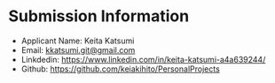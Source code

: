 # Submission Information

* Applicant Name: Keita Katsumi
* Email: kkatsumi.git@gmail.com
* Linkdedin: https://www.linkedin.com/in/keita-katsumi-a4a639244/
* Github: https://github.com/keiakihito/PersonalProjects

